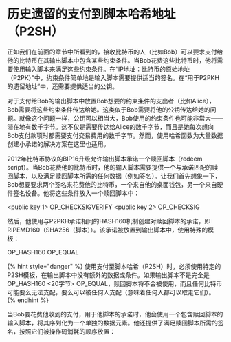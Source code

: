 # 历史遗留的支付到脚本哈希地址（P2SH）

正如我们在前面的章节中所看到的，接收比特币的人（比如Bob）可以要求支付给他的比特币在其输出脚本中包含某些约束条件。当Bob花费这些比特币时，他将需要使用输入脚本来满足这些约束条件。在“IP地址：比特币的原始地址（P2PK）”中，约束条件简单地是输入脚本需要提供适当的签名。在“用于P2PKH的遗留地址”中，还需要提供适当的公钥。

对于支付给Bob的输出脚本中放置Bob想要的约束条件的支出者（比如Alice），Bob需要将这些约束条件传达给她。这类似于Bob需要将他的公钥传达给她的问题。就像这个问题一样，公钥可以相当大，Bob使用的约束条件也可能非常大——潜在地有数千字节。这不仅是需要传达给Alice的数千字节，而且是她每次想向Bob支付款项时都需要支付交易费用的数千字节。然而，使用哈希函数为大量数据创建小承诺的解决方案在这里也适用。

2012年比特币协议的BIP16升级允许输出脚本承诺一个赎回脚本（redeem script）。当Bob花费他的比特币时，他的输入脚本需要提供一个与承诺匹配的赎回脚本，以及满足赎回脚本所需的任何数据（例如签名）。让我们首先想象一下，Bob想要要求两个签名来花费他的比特币，一个来自他的桌面钱包，另一个来自硬件签名设备。他将这些条件放入一个赎回脚本中：

\<public key 1> OP\_CHECKSIGVERIFY \<public key 2> OP\_CHECKSIG

然后，他使用与P2PKH承诺相同的HASH160机制创建对赎回脚本的承诺，即RIPEMD160（SHA256（脚本））。该承诺被放置到输出脚本中，使用特殊的模板：

OP\_HASH160 OP\_EQUAL

{% hint style="danger" %}
使用支付至脚本哈希（P2SH）时，必须使用特定的P2SH模板，在输出脚本中没有额外的数据或条件。如果输出脚本不是完全是 OP\_HASH160 <20字节> OP\_EQUAL，赎回脚本将不会被使用，而且任何比特币可能要么无法支配，要么可以被任何人支配（意味着任何人都可以取走它们）。
{% endhint %}

当Bob要花费他收到的支付，用于他脚本的承诺时，他会使用一个包含赎回脚本的输入脚本，将其序列化为一个单独的数据元素。他还提供了满足赎回脚本所需的签名，按照它们被操作码消耗的顺序放置：

